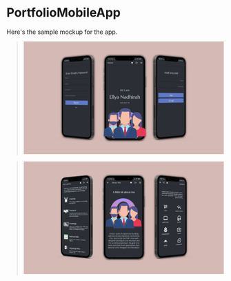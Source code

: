 # PortfolioMobileApp
 
 Here's the sample mockup for the app.
 
 
>![FOOTAGE](https://github.com/codeEllo/PersonalMobileApp/blob/main/1.png?raw=true)<br>

>![FOOTAGE](https://github.com/codeEllo/PersonalMobileApp/blob/main/2.png?raw=true)<br>
